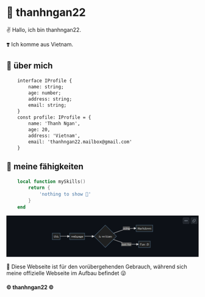 # 🙈 thanhngan22

<p>✌️ Hallo, ich bin thanhngan22.</p> 
<p>❣️ Ich komme aus Vietnam.</p>


## 🧩 über mich

```tsx
    interface IProfile {
        name: string;
        age: number;
        address: string;
        email: string;
    }
    const profile: IProfile = {
        name: 'Thanh Ngan',
        age: 20,
        address: 'Vietnam',
        email: 'thanhngan22.mailbox@gmail.com'
    }
```

## 🧩 meine fähigkeiten

```Lua
    local function mySkills()
        return {
            'nothing to show 🤣'
        }
    end
```


<img src="./public/assets/img/grapLR.png"/>

🧩 Diese Webseite ist für den vorübergehenden Gebrauch, während sich meine offizielle Webseite im Aufbau befindet 😜

<h4> © thanhngan22  © </h4>
